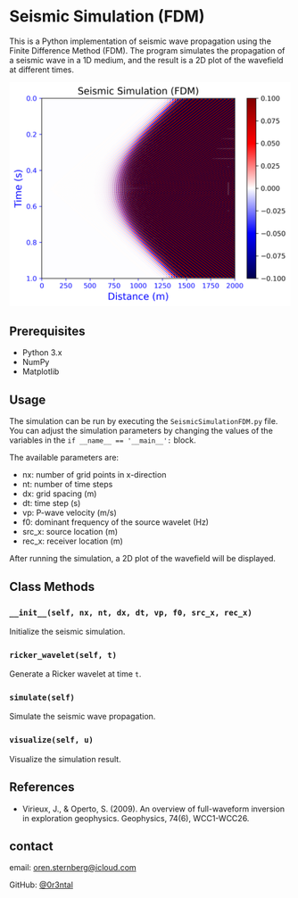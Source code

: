 # Seismic Simulation (FDM)

This is a Python implementation of seismic wave propagation using the Finite Difference Method (FDM). The program simulates the propagation of a seismic wave in a 1D medium, and the result is a 2D plot of the wavefield at different times.


![Alt text](./seismic_simulation.png "draft")

## Prerequisites

- Python 3.x
- NumPy
- Matplotlib

## Usage
The simulation can be run by executing the `SeismicSimulationFDM.py` file. You can adjust the simulation parameters by changing the values of the variables in the `if __name__ == '__main__':` block.

The available parameters are:

- nx: number of grid points in x-direction
- nt: number of time steps
- dx: grid spacing (m)
- dt: time step (s)
- vp: P-wave velocity (m/s)
- f0: dominant frequency of the source wavelet (Hz)
- src_x: source location (m)
- rec_x: receiver location (m)


After running the simulation, a 2D plot of the wavefield will be displayed.

## Class Methods

### `__init__(self, nx, nt, dx, dt, vp, f0, src_x, rec_x)`

Initialize the seismic simulation.

### `ricker_wavelet(self, t)`

Generate a Ricker wavelet at time `t`.

### `simulate(self)`

Simulate the seismic wave propagation.

### `visualize(self, u)`

Visualize the simulation result.

## References

- Virieux, J., & Operto, S. (2009). An overview of full-waveform inversion in exploration geophysics. Geophysics, 74(6), WCC1-WCC26.

## contact
email: oren.sternberg@icloud.com

GitHub: [@0r3ntal](https://github.com/0r3ntal/SeismicSimulationFDM)
